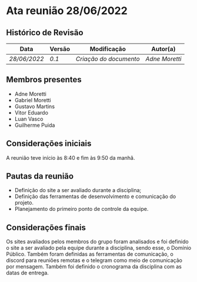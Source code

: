 
# Ata reunião 28/06/2022

## Histórico de Revisão

| Data         | Versão | Modificação            | Autor(a)           |
| ------------ | ------ | ---------------------- | ------------------ |
| _28/06/2022_ | _0.1_  | _Criação do documento_ | _Adne Moretti_ |

## Membros presentes

- Adne Moretti
- Gabriel Moretti
- Gustavo Martins
- Vitor Eduardo
- Luan Vasco
- Guilherme Puida

## Considerações iniciais
A reunião teve início às 8:40 e fim às 9:50 da manhã.

## Pautas da reunião

-  Definição do site a ser avaliado durante a disciplina;
-  Definição das ferramentas de desenvolvimento e comunicação do projeto. 
-  Planejamento do primeiro ponto de controle da equipe.


## Considerações finais

Os sites avaliados pelos membros do grupo foram analisados e foi  definido o site a ser avaliado pela equipe durante a disciplina, sendo esse, o Domínio Público. Também foram definidas as ferramentas de comunicação, o discord para reuniões remotas e o telegram como meio de comunicação por mensagem. Também foi definido o cronograma da disciplina com as datas de entrega.